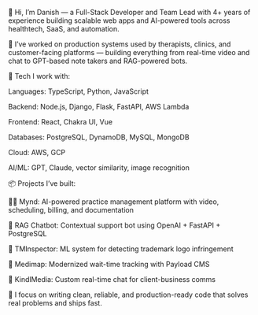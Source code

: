 👋 Hi, I’m Danish — a Full-Stack Developer and Team Lead with 4+ years of experience building scalable web apps and AI-powered tools across healthtech, SaaS, and automation.

🧠 I’ve worked on production systems used by therapists, clinics, and customer-facing platforms — building everything from real-time video and chat to GPT-based note takers and RAG-powered bots.

🔧 Tech I work with:

Languages: TypeScript, Python, JavaScript

Backend: Node.js, Django, Flask, FastAPI, AWS Lambda

Frontend: React, Chakra UI, Vue

Databases: PostgreSQL, DynamoDB, MySQL, MongoDB

Cloud: AWS, GCP

AI/ML: GPT, Claude, vector similarity, image recognition

📦 Projects I’ve built:

🧑‍⚕️ Mynd: AI-powered practice management platform with video, scheduling, billing, and documentation

💬 RAG Chatbot: Contextual support bot using OpenAI + FastAPI + PostgreSQL

🧠 TMInspector: ML system for detecting trademark logo infringement

🏥 Medimap: Modernized wait-time tracking with Payload CMS

📢 KindlMedia: Custom real-time chat for client-business comms

🚀 I focus on writing clean, reliable, and production-ready code that solves real problems and ships fast.
